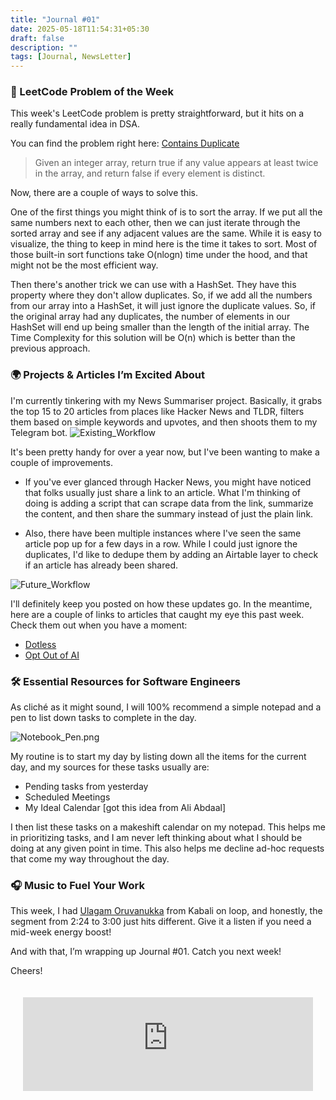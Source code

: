```yaml
---
title: "Journal #01"
date: 2025-05-18T11:54:31+05:30
draft: false
description: ""
tags: [Journal, NewsLetter]
---
```

 
### 🔧 LeetCode Problem of the Week
This week's LeetCode problem is pretty straightforward, but it hits on a really fundamental idea in DSA.

You can find the problem right here: [Contains Duplicate](https://leetcode.com/problems/contains-duplicate/)

> Given an integer array, return true if any value appears at least twice in the array, and return false if every element is distinct.

Now, there are a couple of ways to solve this.

One of the first things you might think of is to sort the array. If we put all the same numbers next to each other, then we can just iterate through the sorted array and see if any adjacent values are the same. While it is easy to visualize, the thing to keep in mind here is the time it takes to sort. Most of those built-in sort functions take O(nlogn) time under the hood, and that might not be the most efficient way.

Then there's another trick we can use with a HashSet. They have this property where they don't allow duplicates. So, if we add all the numbers from our array into a HashSet, it will just ignore the duplicate values. So, if the original array had any duplicates, the number of elements in our HashSet will end up being smaller than the length of the initial array. The Time Complexity for this solution will be O(n) which is better than the previous approach.

### 🌍 Projects & Articles I’m Excited About
I'm currently tinkering with my News Summariser project. Basically, it grabs the top 15 to 20 articles from places like Hacker News and TLDR, filters them based on simple keywords and upvotes, and then shoots them to my Telegram bot.
![Existing_Workflow](/images/Existing_Workflow.png)

It's been pretty handy for over a year now, but I've been wanting to make a couple of improvements.
- If you've ever glanced through Hacker News, you might have noticed that folks usually just share a link to an article. What I'm thinking of doing is adding a script that can scrape data from the link, summarize the content, and then share the summary instead of just the plain link.

- Also, there have been multiple instances where I've seen the same article pop up for a few days in a row. While I could just ignore the duplicates, I'd like to dedupe them by adding an Airtable layer to check if an article has already been shared.

![Future_Workflow](/images/Future_Workflow.png)

I'll definitely keep you posted on how these updates go. In the meantime, here are a couple of links to articles that caught my eye this past week. Check them out when you have a moment:

- [Dotless](https://lab.avl.la/dotless/)
- [Opt Out of AI](https://theconversation.com/avoiding-ai-is-hard-but-our-freedom-to-opt-out-must-be-protected-255873)


### 🛠️ Essential Resources for Software Engineers
As cliché as it might sound, I will 100% recommend a simple notepad and a pen to list down tasks to complete in the day.

![Notebook_Pen.png](/images/Notebook_Pen.png)

My routine is to start my day by listing down all the items for the current day, and my sources for these tasks usually are:

- Pending tasks from yesterday
- Scheduled Meetings
- My Ideal Calendar [got this idea from Ali Abdaal]

I then list these tasks on a makeshift calendar on my notepad. This helps me in prioritizing tasks, and I am never left thinking about what I should be doing at any given point in time. This also helps me decline ad-hoc requests that come my way throughout the day.


### 🎧 Music to Fuel Your Work
This week, I had [Ulagam Oruvanukka](https://music.youtube.com/watch?v=Fk7YoS0U7X4&si=U_XT7VE8vbN5fruc) from Kabali on loop, and honestly, the segment from 2:24 to 3:00 just hits different. Give it a listen if you need a mid-week energy boost!

And with that, I’m wrapping up Journal #01.
Catch you next week!

Cheers!


<div style="padding: 20px; display: flex; justify-content: center;">
    <iframe 
        src="https://djsbalakrishnan.substack.com/embed" 
        width="480" 
        height="150" 
        frameborder="0" 
        scrolling="no"
        style="display: block; margin: 0 auto;"
    >
    </iframe>
</div>
